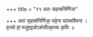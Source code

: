 +++
title = "११ अतः सहस्रनिर्णिजा"

+++
अतः॑ स॒हस्र॑निर्णिजा॒ रथे॒ना या॑तमश्विना ।  
व॒त्सो वां॒ मधु॑म॒द्वचोऽशं॑सीत्का॒व्यः क॒विः ॥